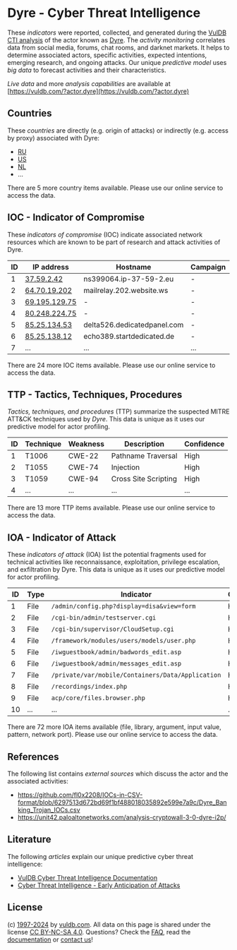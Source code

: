 # Dyre - Cyber Threat Intelligence

These _indicators_ were reported, collected, and generated during the [VulDB CTI analysis](https://vuldb.com/?kb.cti) of the actor known as [Dyre](https://vuldb.com/?actor.dyre). The _activity monitoring_ correlates data from social media, forums, chat rooms, and darknet markets. It helps to determine associated actors, specific activities, expected intentions, emerging research, and ongoing attacks. Our unique _predictive model_ uses _big data_ to forecast activities and their characteristics.

_Live data_ and more _analysis capabilities_ are available at [https://vuldb.com/?actor.dyre](https://vuldb.com/?actor.dyre)

## Countries

These _countries_ are directly (e.g. origin of attacks) or indirectly (e.g. access by proxy) associated with Dyre:

* [RU](https://vuldb.com/?country.ru)
* [US](https://vuldb.com/?country.us)
* [NL](https://vuldb.com/?country.nl)
* ...

There are 5 more country items available. Please use our online service to access the data.

## IOC - Indicator of Compromise

These _indicators of compromise_ (IOC) indicate associated network resources which are known to be part of research and attack activities of Dyre.

ID | IP address | Hostname | Campaign | Confidence
-- | ---------- | -------- | -------- | ----------
1 | [37.59.2.42](https://vuldb.com/?ip.37.59.2.42) | ns399064.ip-37-59-2.eu | - | High
2 | [64.70.19.202](https://vuldb.com/?ip.64.70.19.202) | mailrelay.202.website.ws | - | High
3 | [69.195.129.75](https://vuldb.com/?ip.69.195.129.75) | - | - | High
4 | [80.248.224.75](https://vuldb.com/?ip.80.248.224.75) | - | - | High
5 | [85.25.134.53](https://vuldb.com/?ip.85.25.134.53) | delta526.dedicatedpanel.com | - | High
6 | [85.25.138.12](https://vuldb.com/?ip.85.25.138.12) | echo389.startdedicated.de | - | High
7 | ... | ... | ... | ...

There are 24 more IOC items available. Please use our online service to access the data.

## TTP - Tactics, Techniques, Procedures

_Tactics, techniques, and procedures_ (TTP) summarize the suspected MITRE ATT&CK techniques used by _Dyre_. This data is unique as it uses our predictive model for actor profiling.

ID | Technique | Weakness | Description | Confidence
-- | --------- | -------- | ----------- | ----------
1 | T1006 | CWE-22 | Pathname Traversal | High
2 | T1055 | CWE-74 | Injection | High
3 | T1059 | CWE-94 | Cross Site Scripting | High
4 | ... | ... | ... | ...

There are 13 more TTP items available. Please use our online service to access the data.

## IOA - Indicator of Attack

These _indicators of attack_ (IOA) list the potential fragments used for technical activities like reconnaissance, exploitation, privilege escalation, and exfiltration by Dyre. This data is unique as it uses our predictive model for actor profiling.

ID | Type | Indicator | Confidence
-- | ---- | --------- | ----------
1 | File | `/admin/config.php?display=disa&view=form` | High
2 | File | `/cgi-bin/admin/testserver.cgi` | High
3 | File | `/cgi-bin/supervisor/CloudSetup.cgi` | High
4 | File | `/framework/modules/users/models/user.php` | High
5 | File | `/iwguestbook/admin/badwords_edit.asp` | High
6 | File | `/iwguestbook/admin/messages_edit.asp` | High
7 | File | `/private/var/mobile/Containers/Data/Application` | High
8 | File | `/recordings/index.php` | High
9 | File | `acp/core/files.browser.php` | High
10 | ... | ... | ...

There are 72 more IOA items available (file, library, argument, input value, pattern, network port). Please use our online service to access the data.

## References

The following list contains _external sources_ which discuss the actor and the associated activities:

* https://github.com/fl0x2208/IOCs-in-CSV-format/blob/6297513d672bd69f1bf488018035892e599e7a9c/Dyre_Banking_Trojan_IOCs.csv
* https://unit42.paloaltonetworks.com/analysis-cryptowall-3-0-dyre-i2p/

## Literature

The following _articles_ explain our unique predictive cyber threat intelligence:

* [VulDB Cyber Threat Intelligence Documentation](https://vuldb.com/?kb.cti)
* [Cyber Threat Intelligence - Early Anticipation of Attacks](https://www.scip.ch/en/?labs.20201022)

## License

(c) [1997-2024](https://vuldb.com/?kb.changelog) by [vuldb.com](https://vuldb.com/?kb.about). All data on this page is shared under the license [CC BY-NC-SA 4.0](https://creativecommons.org/licenses/by-nc-sa/4.0/). Questions? Check the [FAQ](https://vuldb.com/?kb.faq), read the [documentation](https://vuldb.com/?kb) or [contact us](https://vuldb.com/?contact)!

